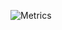 <!-- If you're using "main" as default branch -->
![Metrics](https://github.com/ChristianDiesta/lowlighter/blob/main/github-metrics.svg)
